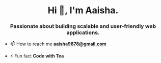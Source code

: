<h1 align="center">Hi 👋, I'm Aaisha.</h1>
<h3 align="center">Passionate about building scalable and user-friendly web applications.</h3>

- 📫 How to reach me **aaisha9878@gmail.com**

- ⚡ Fun fact **Code with Tea**

